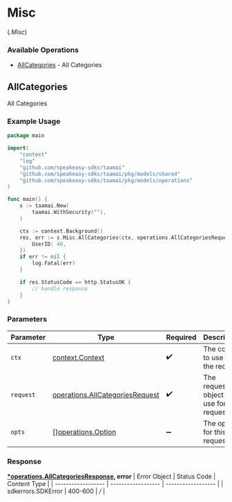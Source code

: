 # Misc
(*.Misc*)

### Available Operations

* [AllCategories](#allcategories) - All Categories

## AllCategories

All Categories

### Example Usage

```go
package main

import(
	"context"
	"log"
	"github.com/speakeasy-sdks/taamai"
	"github.com/speakeasy-sdks/taamai/pkg/models/shared"
	"github.com/speakeasy-sdks/taamai/pkg/models/operations"
)

func main() {
    s := taamai.New(
        taamai.WithSecurity(""),
    )

    ctx := context.Background()
    res, err := s.Misc.AllCategories(ctx, operations.AllCategoriesRequest{
        UserID: 40,
    })
    if err != nil {
        log.Fatal(err)
    }

    if res.StatusCode == http.StatusOK {
        // handle response
    }
}
```

### Parameters

| Parameter                                                                          | Type                                                                               | Required                                                                           | Description                                                                        |
| ---------------------------------------------------------------------------------- | ---------------------------------------------------------------------------------- | ---------------------------------------------------------------------------------- | ---------------------------------------------------------------------------------- |
| `ctx`                                                                              | [context.Context](https://pkg.go.dev/context#Context)                              | :heavy_check_mark:                                                                 | The context to use for the request.                                                |
| `request`                                                                          | [operations.AllCategoriesRequest](../../models/operations/allcategoriesrequest.md) | :heavy_check_mark:                                                                 | The request object to use for the request.                                         |
| `opts`                                                                             | [][operations.Option](../../models/operations/option.md)                           | :heavy_minus_sign:                                                                 | The options for this request.                                                      |


### Response

**[*operations.AllCategoriesResponse](../../models/operations/allcategoriesresponse.md), error**
| Error Object       | Status Code        | Content Type       |
| ------------------ | ------------------ | ------------------ |
| sdkerrors.SDKError | 400-600            | */*                |
